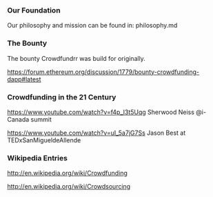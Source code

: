 ### Our Foundation
Our philosophy and mission can be found in: 
philosophy.md


### The  Bounty
The bounty Crowdfundrr was build for originally.

https://forum.ethereum.org/discussion/1779/bounty-crowdfunding-dapp#latest


### Crowdfunding in the 21 Century
https://www.youtube.com/watch?v=f4p_I3t5Uqg Sherwood Neiss @i-Canada summit

https://www.youtube.com/watch?v=uI_5a7jG7Ss Jason Best at TEDxSanMigueldeAllende


### Wikipedia Entries
http://en.wikipedia.org/wiki/Crowdfunding

http://en.wikipedia.org/wiki/Crowdsourcing
